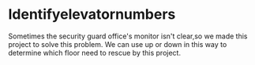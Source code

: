 # Identifyelevatornumbers
Sometimes the security guard office's monitor isn't clear,so we made this project to solve this problem. We can use up or down in this way to determine which floor need to rescue by this project.
